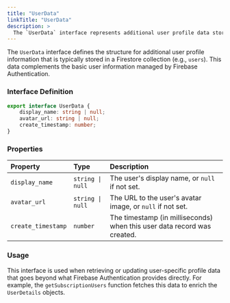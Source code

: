 ```yaml
---
title: "UserData"
linkTitle: "UserData"
description: >
  The `UserData` interface represents additional user profile data stored in Firestore.
---
```


The `UserData` interface defines the structure for additional user profile information that is typically stored in a Firestore collection (e.g., `users`). This data complements the basic user information managed by Firebase Authentication.

### Interface Definition

```typescript
export interface UserData {
    display_name: string | null;
    avatar_url: string | null;
    create_timestamp: number;
}
```

### Properties

| Property           | Type             | Description                                                              |
| :----------------- | :--------------- | :----------------------------------------------------------------------- |
| `display_name`     | `string \| null` | The user's display name, or `null` if not set.                           |
| `avatar_url`       | `string \| null` | The URL to the user's avatar image, or `null` if not set.                |
| `create_timestamp` | `number`         | The timestamp (in milliseconds) when this user data record was created.  |

### Usage

This interface is used when retrieving or updating user-specific profile data that goes beyond what Firebase Authentication provides directly. For example, the `getSubscriptionUsers` function fetches this data to enrich the `UserDetails` objects.
